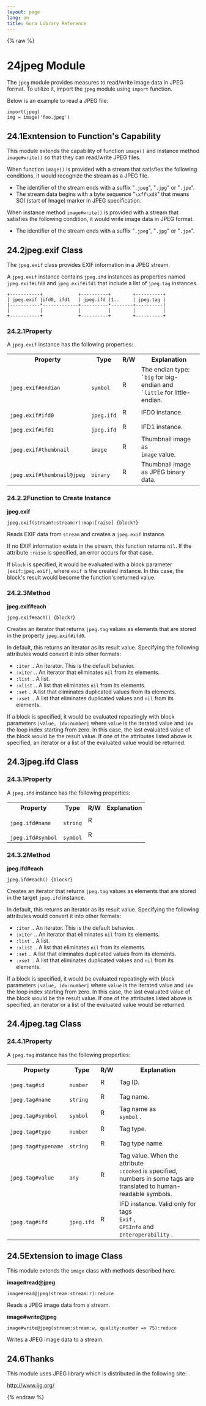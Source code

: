 ```yaml
---
layout: page
lang: en
title: Gura Library Reference
---
```


{% raw %}
<h1><span class="caption-index-1">24</span><a name="anchor-24"></a>jpeg Module</h1>
<p>
The <code>jpeg</code> module provides measures to read/write image data in JPEG format. To utilize it, import the <code>jpeg</code> module using <code>import</code> function.
</p>
<p>
Below is an example to read a JPEG file:
</p>
<pre><code>import(jpeg)
img = image('foo.jpeg')
</code></pre>
<h2><span class="caption-index-2">24.1</span><a name="anchor-24-1"></a>Exntension to Function's Capability</h2>
<p>
This module extends the capability of function <code>image()</code> and instance method <code>image#write()</code> so that they can read/write JPEG files.
</p>
<p>
When function <code>image()</code> is provided with a stream that satisfies the following conditions, it would recognize the stream as a JPEG file.
</p>
<ul>
<li>The identifier of the stream ends with a suffix "<code>.jpeg</code>", "<code>.jpg</code>" or "<code>.jpe</code>".</li>
<li>The stream data begins with a byte sequence "<code>\xff\xd8</code>" that means SOI (start of Image) marker in JPEG specification.</li>
</ul>
<p>
When instance method <code>image#write()</code> is provided with a stream that satisfies the following condition, it would write image data in JPEG format.
</p>
<ul>
<li>The identifier of the stream ends with a suffix "<code>.jpeg</code>", "<code>.jpg</code>" or "<code>.jpe</code>".</li>
</ul>
<h2><span class="caption-index-2">24.2</span><a name="anchor-24-2"></a>jpeg.exif Class</h2>
<p>
The <code>jpeg.exif</code> class provides EXIF information in a JPEG stream.
</p>
<p>
A <code>jpeg.exif</code> instance contains <code>jpeg.ifd</code> instances as properties named <code>jpeg.exif#ifd0</code> and <code>jpeg.exif#ifd1</code> that include a list of <code>jpeg.tag</code> instances.
</p>
<pre><code>+-----------+             +----------+        +----------+
| jpeg.exif |ifd0, ifd1   | jpeg.ifd |1..     | jpeg.tag |
|-----------*-------------+----------*--------+----------|
|           |             |          |        |          |
+-----------+             +----------+        +----------+
</code></pre>
<h3><span class="caption-index-3">24.2.1</span><a name="anchor-24-2-1"></a>Property</h3>
<p>
A <code>jpeg.exif</code> instance has the following properties:
</p>
<p>
<table>

<tr>
<th>
Property</th>
<th>
Type</th>
<th>
R/W</th>
<th>
Explanation</th>
</tr>


<tr>
<td>
<code>
jpeg.exif#endian</code>
</td>
<td>
<code>
symbol</code>
</td>
<td>
R</td>

<td>
The endian type: <code>
`big</code>
 for big-endian and
<code>
`little</code>
 for little-endian.</td>
</tr>


<tr>
<td>
<code>
jpeg.exif#ifd0</code>
</td>
<td>
<code>
jpeg.ifd</code>
</td>
<td>
R</td>

<td>
IFD0 instance.</td>
</tr>


<tr>
<td>
<code>
jpeg.exif#ifd1</code>
</td>
<td>
<code>
jpeg.ifd</code>
</td>
<td>
R</td>

<td>
IFD1 instance.</td>
</tr>


<tr>
<td>
<code>
jpeg.exif#thumbnail</code>
</td>
<td>
<code>
image</code>
</td>
<td>
R</td>

<td>
Thumbnail image as <code>
image</code>
 value.</td>
</tr>


<tr>
<td>
<code>
jpeg.exif#thumbnail@jpeg</code>
</td>
<td>
<code>
binary</code>
</td>
<td>
R</td>

<td>
Thumbnail image as JPEG binary data.</td>
</tr>


</table>

</p>
<h3><span class="caption-index-3">24.2.2</span><a name="anchor-24-2-2"></a>Function to Create Instance</h3>
<p>
<strong>jpeg.exif</strong>
</p>
<p>
<code>jpeg.exif(stream?:stream:r):map:[raise] {block?}</code>
</p>
<p>
Reads EXIF data from <code>stream</code> and creates a <code>jpeg.exif</code> instance.
</p>
<p>
If no EXIF information exists in the stream, this function returns <code>nil</code>. If the attribute <code>:raise</code> is specified, an error occurs for that case.
</p>
<p>
If <code>block</code> is specified, it would be evaluated with a block parameter <code>|exif:jpeg.exif|</code>, where <code>exif</code> is the created instance. In this case, the block's result would become the function's returned value.
</p>
<h3><span class="caption-index-3">24.2.3</span><a name="anchor-24-2-3"></a>Method</h3>
<p>
<strong>jpeg.exif#each</strong>
</p>
<p>
<code>jpeg.exif#each() {block?}</code>
</p>
<p>
Creates an iterator that returns <code>jpeg.tag</code> values as elements that are stored in the property <code>jpeg.exif#ifd0</code>.
</p>
<p>
In default, this returns an iterator as its result value. Specifying the following attributes would convert it into other formats:
</p>
<ul>
<li><code>:iter</code> .. An iterator. This is the default behavior.</li>
<li><code>:xiter</code> .. An iterator that eliminates <code>nil</code> from its elements.</li>
<li><code>:list</code> .. A list.</li>
<li><code>:xlist</code> .. A list that eliminates <code>nil</code> from its elements.</li>
<li><code>:set</code> ..  A list that eliminates duplicated values from its elements.</li>
<li><code>:xset</code> .. A list that eliminates duplicated values and <code>nil</code> from its elements.</li>
</ul>
<p>
If a block is specified, it would be evaluated repeatingly with block parameters <code>|value, idx:number|</code> where <code>value</code> is the iterated value and <code>idx</code> the loop index starting from zero. In this case, the last evaluated value of the block would be the result value. If one of the attributes listed above is specified, an iterator or a list of the evaluated value would be returned.
</p>
<h2><span class="caption-index-2">24.3</span><a name="anchor-24-3"></a>jpeg.ifd Class</h2>
<h3><span class="caption-index-3">24.3.1</span><a name="anchor-24-3-1"></a>Property</h3>
<p>
A <code>jpeg.ifd</code> instance has the following properties:
</p>
<p>
<table>

<tr>
<th>
Property</th>
<th>
Type</th>
<th>
R/W</th>
<th>
Explanation</th>
</tr>


<tr>
<td>
<code>
jpeg.ifd#name</code>
</td>
<td>
<code>
string</code>
</td>
<td>
R</td>

<td>
</td>
</tr>


<tr>
<td>
<code>
jpeg.ifd#symbol</code>
</td>
<td>
<code>
symbol</code>
</td>
<td>
R</td>

<td>
</td>
</tr>


</table>

</p>
<h3><span class="caption-index-3">24.3.2</span><a name="anchor-24-3-2"></a>Method</h3>
<p>
<strong>jpeg.ifd#each</strong>
</p>
<p>
<code>jpeg.ifd#each() {block?}</code>
</p>
<p>
Creates an iterator that returns <code>jpeg.tag</code> values as elements that are stored in the target <code>jpeg.ifd</code> instance.
</p>
<p>
In default, this returns an iterator as its result value. Specifying the following attributes would convert it into other formats:
</p>
<ul>
<li><code>:iter</code> .. An iterator. This is the default behavior.</li>
<li><code>:xiter</code> .. An iterator that eliminates <code>nil</code> from its elements.</li>
<li><code>:list</code> .. A list.</li>
<li><code>:xlist</code> .. A list that eliminates <code>nil</code> from its elements.</li>
<li><code>:set</code> ..  A list that eliminates duplicated values from its elements.</li>
<li><code>:xset</code> .. A list that eliminates duplicated values and <code>nil</code> from its elements.</li>
</ul>
<p>
If a block is specified, it would be evaluated repeatingly with block parameters <code>|value, idx:number|</code> where <code>value</code> is the iterated value and <code>idx</code> the loop index starting from zero. In this case, the last evaluated value of the block would be the result value. If one of the attributes listed above is specified, an iterator or a list of the evaluated value would be returned.
</p>
<h2><span class="caption-index-2">24.4</span><a name="anchor-24-4"></a>jpeg.tag Class</h2>
<h3><span class="caption-index-3">24.4.1</span><a name="anchor-24-4-1"></a>Property</h3>
<p>
A <code>jpeg.tag</code> instance has the following properties:
</p>
<p>
<table>

<tr>
<th>
Property</th>
<th>
Type</th>
<th>
R/W</th>
<th>
Explanation</th>
</tr>


<tr>
<td>
<code>
jpeg.tag#id</code>
</td>
<td>
<code>
number</code>
</td>
<td>
R</td>

<td>
Tag ID.</td>
</tr>


<tr>
<td>
<code>
jpeg.tag#name</code>
</td>
<td>
<code>
string</code>
</td>
<td>
R</td>

<td>
Tag name.</td>
</tr>


<tr>
<td>
<code>
jpeg.tag#symbol</code>
</td>
<td>
<code>
symbol</code>
</td>
<td>
R</td>

<td>
Tag name as <code>
symbol</code>
.</td>
</tr>


<tr>
<td>
<code>
jpeg.tag#type</code>
</td>
<td>
<code>
number</code>
</td>
<td>
R</td>

<td>
Tag type.</td>
</tr>


<tr>
<td>
<code>
jpeg.tag#typename</code>
</td>
<td>
<code>
string</code>
</td>
<td>
R</td>

<td>
Tag type name.</td>
</tr>


<tr>
<td>
<code>
jpeg.tag#value</code>
</td>
<td>
<code>
any</code>
</td>
<td>
R</td>

<td>
Tag value. When the attribute <code>
:cooked</code>
 is specified,
numbers in some tags are translated to human-readable symbols.</td>
</tr>


<tr>
<td>
<code>
jpeg.tag#ifd</code>
</td>
<td>
<code>
jpeg.ifd</code>
</td>
<td>
R</td>

<td>
IFD instance. Valid only for tags <code>
Exif</code>
, <code>
GPSInfo</code>
 and
<code>
Interoperability</code>
.</td>
</tr>


</table>

</p>
<h2><span class="caption-index-2">24.5</span><a name="anchor-24-5"></a>Extension to image Class</h2>
<p>
This module extends the <code>image</code> class with methods described here.
</p>
<p>
<strong>image#read@jpeg</strong>
</p>
<p>
<code>image#read@jpeg(stream:stream:r):reduce</code>
</p>
<p>
Reads a JPEG image data from a stream.
</p>
<p>
<strong>image#write@jpeg</strong>
</p>
<p>
<code>image#write@jpeg(stream:stream:w, quality:number =&gt; 75):reduce</code>
</p>
<p>
Writes a JPEG image data to a stream.
</p>
<h2><span class="caption-index-2">24.6</span><a name="anchor-24-6"></a>Thanks</h2>
<p>
This module uses JPEG library which is distributed in the following site:
</p>
<p>
<a href="http://www.ijg.org/">http://www.ijg.org/</a>
</p>
<p />

{% endraw %}
